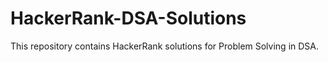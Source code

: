 # HackerRank-DSA-Solutions

This repository contains HackerRank solutions for Problem Solving in DSA. 
